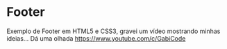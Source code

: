 # Footer
Exemplo de Footer em HTML5 e CSS3, gravei um vídeo mostrando minhas ideias... Dá uma olhada
<a>https://www.youtube.com/c/GabiCode</a>
